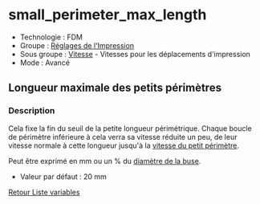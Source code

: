 # small_perimeter_max_length

* Technologie : FDM
* Groupe : [Réglages de l'Impression](../print_settings/print_settings.md)
* Sous groupe : [Vitesse](../print_settings/print_settings.md#vitesse) - Vitesses pour les déplacements d'impression
* Mode : Avancé

## Longueur maximale des petits périmètres

### Description

Cela fixe la fin du seuil de la petite longueur périmétrique.
Chaque boucle de périmètre inférieure à cela verra sa vitesse réduite un peu, de leur vitesse normale à cette longueur jusqu'à la [vitesse du petit périmètre](small_perimeter_speed.md).

Peut être exprimé en mm ou un % du [diamètre de la buse](nozzle_diameter.md).

* Valeur par défaut : 20 mm

[Retour Liste variables](variable_list.md)